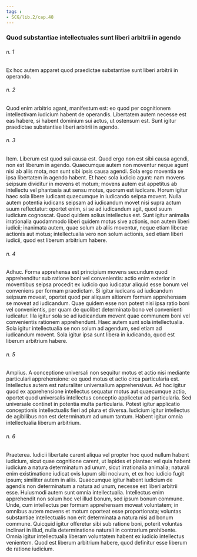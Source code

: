 ```yaml
---
tags : 
- SCG/lib.2/cap.48
---
```


### Quod substantiae intellectuales sunt liberi arbitrii in agendo

###### n. 1
Ex hoc autem apparet quod praedictae substantiae sunt liberi arbitrii in operando.

###### n. 2
Quod enim arbitrio agant, manifestum est: eo quod per cognitionem intellectivam iudicium habent de operandis. Libertatem autem necesse est eas habere, si habent dominium sui actus, ut ostensum est. Sunt igitur praedictae substantiae liberi arbitrii in agendo.

###### n. 3
Item. Liberum est quod sui causa est. Quod ergo non est sibi causa agendi, non est liberum in agendo. Quaecumque autem non moventur neque agunt nisi ab aliis mota, non sunt sibi ipsis causa agendi. Sola ergo moventia se ipsa libertatem in agendo habent. Et haec sola iudicio agunt: nam movens seipsum dividitur in movens et motum; movens autem est appetitus ab intellectu vel phantasia aut sensu motus, quorum est iudicare. Horum igitur haec sola libere iudicant quaecumque in iudicando seipsa movent. Nulla autem potentia iudicans seipsam ad iudicandum movet nisi supra actum suum reflectatur: oportet enim, si se ad iudicandum agit, quod suum iudicium cognoscat. Quod quidem solius intellectus est. Sunt igitur animalia irrationalia quodammodo liberi quidem motus sive actionis, non autem liberi iudicii; inanimata autem, quae solum ab aliis moventur, neque etiam liberae actionis aut motus; intellectualia vero non solum actionis, sed etiam liberi iudicii, quod est liberum arbitrium habere.

###### n. 4
Adhuc. Forma apprehensa est principium movens secundum quod apprehenditur sub ratione boni vel convenientis: actio enim exterior in moventibus seipsa procedit ex iudicio quo iudicatur aliquid esse bonum vel conveniens per formam praedictam. Si igitur iudicans ad iudicandum seipsum moveat, oportet quod per aliquam altiorem formam apprehensam se moveat ad iudicandum. Quae quidem esse non potest nisi ipsa ratio boni vel convenientis, per quam de quolibet determinato bono vel convenienti iudicatur. Illa igitur sola se ad iudicandum movent quae communem boni vel convenientis rationem apprehendunt. Haec autem sunt sola intellectualia. Sola igitur intellectualia se non solum ad agendum, sed etiam ad iudicandum movent. Sola igitur ipsa sunt libera in iudicando, quod est liberum arbitrium habere.

###### n. 5
Amplius. A conceptione universali non sequitur motus et actio nisi mediante particulari apprehensione: eo quod motus et actio circa particularia est. Intellectus autem est naturaliter universalium apprehensivus. Ad hoc igitur quod ex apprehensione intellectus sequatur motus aut quaecumque actio, oportet quod universalis intellectus conceptio applicetur ad particularia. Sed universale continet in potentia multa particularia. Potest igitur applicatio conceptionis intellectualis fieri ad plura et diversa. Iudicium igitur intellectus de agibilibus non est determinatum ad unum tantum. Habent igitur omnia intellectualia liberum arbitrium.

###### n. 6
Praeterea. Iudicii libertate carent aliqua vel propter hoc quod nullum habent iudicium, sicut quae cognitione carent, ut lapides et plantae: vel quia habent iudicium a natura determinatum ad unum, sicut irrationalia animalia; naturali enim existimatione iudicat ovis lupum sibi nocivum, et ex hoc iudicio fugit ipsum; similiter autem in aliis. Quaecumque igitur habent iudicium de agendis non determinatum a natura ad unum, necesse est liberi arbitrii esse. Huiusmodi autem sunt omnia intellectualia. Intellectus enim apprehendit non solum hoc vel illud bonum, sed ipsum bonum commune. Unde, cum intellectus per formam apprehensam moveat voluntatem; in omnibus autem movens et motum oporteat esse proportionata; voluntas substantiae intellectualis non erit determinata a natura nisi ad bonum commune. Quicquid igitur offeretur sibi sub ratione boni, poterit voluntas inclinari in illud, nulla determinatione naturali in contrarium prohibente. Omnia igitur intellectualia liberam voluntatem habent ex iudicio intellectus venientem. Quod est liberum arbitrium habere, quod definitur esse liberum de ratione iudicium.

